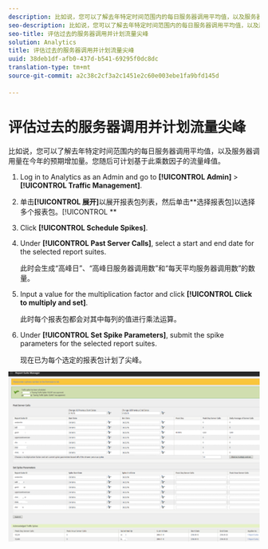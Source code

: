 ```yaml
---
description: 比如说，您可以了解去年特定时间范围内的每日服务器调用平均值，以及服务器调用量在今年的预期增加量。您随后可计划基于此乘数因子的流量峰值。
seo-description: 比如说，您可以了解去年特定时间范围内的每日服务器调用平均值，以及服务器调用量在今年的预期增加量。您随后可计划基于此乘数因子的流量峰值。
seo-title: 评估过去的服务器调用并计划流量尖峰
solution: Analytics
title: 评估过去的服务器调用并计划流量尖峰
uuid: 38deb1df-afb0-437d-b541-69295f0dc8dc
translation-type: tm+mt
source-git-commit: a2c38c2cf3a2c1451e2c60e003ebe1fa9bfd145d

---
```



# 评估过去的服务器调用并计划流量尖峰

比如说，您可以了解去年特定时间范围内的每日服务器调用平均值，以及服务器调用量在今年的预期增加量。您随后可计划基于此乘数因子的流量峰值。

1. Log in to Analytics as an Admin and go to **[!UICONTROL Admin]** &gt; **[!UICONTROL Traffic Management]**.

1. 单击&#x200B;**[!UICONTROL 展开]**&#x200B;以展开报表包列表，然后单击&#x200B;**选择报表包]以选择多个报表包。[!UICONTROL **

1. Click **[!UICONTROL Schedule Spikes]**.
1. Under **[!UICONTROL Past Server Calls]**, select a start and end date for the selected report suites.

   此时会生成“高峰日”、“高峰日服务器调用数”和“每天平均服务器调用数”的数量。

1. Input a value for the multiplication factor and click **[!UICONTROL Click to multiply and set]**.

   此时每个报表包都会对其中每列的值进行乘法运算。

1. Under **[!UICONTROL Set Spike Parameters]**, submit the spike parameters for the selected report suites.

   现在已为每个选定的报表包计划了尖峰。

![](assets/past_server_calls.png)

